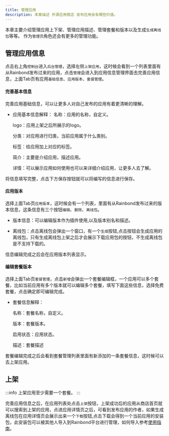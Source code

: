 ```yaml
---
title: 管理应用
description: 本章描述 开源应用商店 发布应用会有哪些价值。
---
```


本章主要介绍管理应用上下架、管理应用描述、管理套餐和版本以及生成`生成离线包`等等。
作为`管理员`角色还会有更多的管理功能。
## 管理应用信息
点击右上角`控制台`进入`后台管理`，选择左侧`上架应用`，这时候会看到一个列表里面有从Rainbond发布过来的应用，点击`管理`会进入到应用信息管理界面去完善应用信息，上面Tab页有应用`基础信息`、`应用版本`、`套餐管理`。
#### 完善基本信息
完善应用基础信息，可以让更多人对自己发布的应用有着更清晰的理解。
- 应用基本信息解释：
    名称：应用的名称，自定义。

    logo：应用上架之后所展示的logo。

    分类：对应用进行归类，当前应用属于什么类别。

    标签：给应用加上对应的标签。

    简介：主要是介绍应用，描述应用。

    详情：可以展示应用如何使用也可以来详细介绍应用，让更多人去了解。

将信息填写完整，点击下方保存按钮就可以将编写的信息进行保存。

#### 应用版本
选择上面Tab页`应用版本`，这时候会有一个列表，里面有从Rainbond发布过来的版本信息，这条信息有三个按钮`编辑`、`删除`、`离线包`。

- 版本信息：可以编辑版本作为插件使用,以及版本别名和描述。

- 离线包：点击离线包会弹出一个窗口，有一个`生成`按钮,点击按钮会生成应用的离线包，只有生成离线包上架之后才会展示下载应用包的按钮，不生成离线包是不支持下载的。

信息编辑完成之后会在应用版本列表显示。

#### 编辑套餐版本
选择上面Tab页`套餐管理`，点击`新增`会弹出一个套餐编辑框，一个应用可以多个套餐，比如当前应用有多个版本就可以编辑多个套餐，填写下面这些信息，选择免费套餐，点击确定即可编辑完成。
- 套餐信息解释：

    名称：套餐名称，自定义。

    版本：套餐版本。

    启用状态：应用状态。

    描述：套餐描述

套餐编辑完成之后会看到套餐管理列表里面有新添加的一条套餐信息，这时候可以去上架应用。

## 上架
:::info
上架应用至少需要一个套餐。
:::

完善应用信息之后，在应用列表处点击`上架`按钮，上架成功后的应用从商店首页就可以搜索到上架的应用，点进应用详情页之后，可看到发布应用的作者，如果生成离线包在应用详情页会展示出来一个`下载`按钮,点击下载会得到一个当前应用的安装包，此安装包可以被其他人导入到Rainbond平台进行管理，如何导入参考[使用指南](../install/appPackage)。
